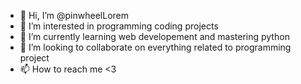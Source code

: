 - 👋 Hi, I’m @pinwheelLorem
- 👀 I’m interested in programming coding projects 
- 🌱 I’m currently learning web developement and mastering python 
- 💞️ I’m looking to collaborate on everything related to programming project
- 📫 How to reach me <3 

<!---
pinwheelLorem/pinwheelLorem is a ✨ special ✨ repository because its `README.md` (this file) appears on your GitHub profile.
You can click the Preview link to take a look at your changes.
--->
